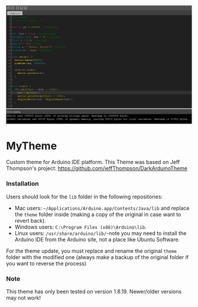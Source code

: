 ![screenshot](https://raw.githubusercontent.com/Carlos9852/MyTheme/master/MyTheme.png)

# MyTheme

Custom theme for Arduino IDE platform. This Theme was based on Jeff Thompson's project: https://github.com/jeffThompson/DarkArduinoTheme

### Installation
Users should look for the `lib` folder in the following repositories:
* Mac users: `~/Applications/Arduino.app/Contents/Java/lib` and replace the `theme` folder inside (making a copy of the original in case want to revert back).  
* Windows users: `C:\Program Files (x86)\Arduino\lib`.  
* Linux users: `/usr/share/arduino/lib/`-note you may need to install the Arduino IDE from the Arduino site, not a place like Ubuntu Software.

For the theme update, you must replace and rename the original `theme` folder with the modified one (always make a backup of the original folder if you want to reverse the process)

### Note

This theme has only been tested on version 1.8.19. Newer/older versions may not work!

